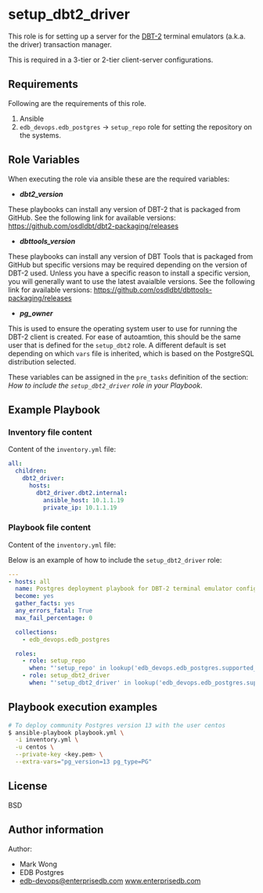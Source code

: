 # setup_dbt2_driver

This role is for setting up a server for the
[DBT-2](https://www.github.com/osdldbt/dbt2) terminal emulators (a.k.a. the
driver) transaction manager.

This is required in a 3-tier or 2-tier client-server configurations.

## Requirements

Following are the requirements of this role.
  1. Ansible
  2. `edb_devops.edb_postgres` -> `setup_repo` role for setting the repository
     on the systems.

## Role Variables

When executing the role via ansible these are the required variables:

  * ***dbt2_version***

  These playbooks can install any version of DBT-2 that is packaged from GitHub.
  See the following link for available versions:
  https://github.com/osdldbt/dbt2-packaging/releases

  * ***dbttools_version***

  These playbooks can install any version of DBT Tools that is packaged from
  GitHub but specific versions may be required depending on the version of DBT-2
  used.  Unless you have a specific reason to install a specific version, you
  will generally want to use the latest avaialble versions.  See the following
  link for available versions:
  https://github.com/osdldbt/dbttools-packaging/releases

  * ***pg_owner***

  This is used to ensure the operating system user to use for running the DBT-2
  client is created.  For ease of autoamtion, this should be the same user that
  is defined for the `setup_dbt2` role.  A different default is set depending
  on which `vars` file is inherited, which is based on the PostgreSQL
  distribution selected.

These variables can be assigned in the `pre_tasks` definition of the
section: *How to include the `setup_dbt2_driver` role in your Playbook*.

## Example Playbook

### Inventory file content

Content of the `inventory.yml` file:

```yaml
all:
  children:
    dbt2_driver:
      hosts:
        dbt2_driver.dbt2.internal:
          ansible_host: 10.1.1.19
          private_ip: 10.1.1.19
```

### Playbook file content

Content of the `inventory.yml` file:

Below is an example of how to include the `setup_dbt2_driver` role:

```yaml
---
- hosts: all
  name: Postgres deployment playbook for DBT-2 terminal emulator configuration.
  become: yes
  gather_facts: yes
  any_errors_fatal: True
  max_fail_percentage: 0

  collections:
    - edb_devops.edb_postgres

  roles:
    - role: setup_repo
      when: "'setup_repo' in lookup('edb_devops.edb_postgres.supported_roles', wantlist=True)"
    - role: setup_dbt2_driver
      when: "'setup_dbt2_driver' in lookup('edb_devops.edb_postgres.supported_roles', wantlist=True)"
```

## Playbook execution examples

```bash
# To deploy community Postgres version 13 with the user centos
$ ansible-playbook playbook.yml \
  -i inventory.yml \
  -u centos \
  --private-key <key.pem> \
  --extra-vars="pg_version=13 pg_type=PG"
```

## License

BSD

## Author information

Author:

  * Mark Wong
  * EDB Postgres
  * edb-devops@enterprisedb.com www.enterprisedb.com
